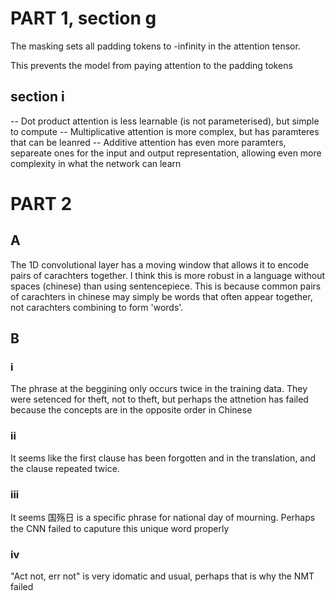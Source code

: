 # PART 1, section g

The masking sets all padding tokens to -infinity in the attention tensor.

This prevents the model from paying attention to the padding tokens

## section i

-- Dot product attention is less learnable (is not parameterised), but simple to compute
-- Multiplicative attention is more complex, but has paramteres that can be leanred
-- Additive attention has even more paramters, separeate ones for the input and output representation, allowing even more complexity in what the network can learn

# PART 2

## A

The 1D convolutional layer has a moving window that allows it to encode pairs of carachters together. I think this is more robust in a language without spaces (chinese) than using sentencepiece. This is because common pairs of carachters in chinese may simply be words that often appear together, not carachters combining to form 'words'.

## B

### i

The phrase at the beggining only occurs twice in the training data. They were setenced for theft, not to theft, but perhaps the attnetion has failed because the concepts are in the opposite order in Chinese

### ii

It seems like the first clause has been forgotten and in the translation, and the clause repeated twice.

### iii

It seems 国殇日 is a specific phrase for national day of mourning. Perhaps the CNN failed to caputure this unique word properly

### iv

"Act not, err not" is very idomatic and usual, perhaps that is why the NMT failed
